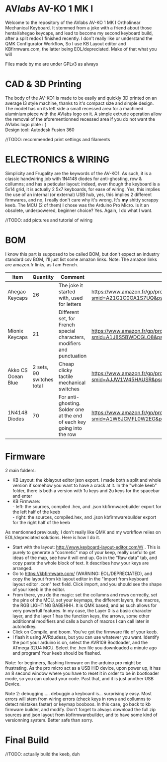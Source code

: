 # AV*labs* AV-KO 1 MK I 

Welcome to the repository of the AVlabs AV-KO 1 MK I Ortholinear Mechanical Keyboard.
It stemmed from a joke with a friend about those hentai/ahegao keycaps, and lead to become my second keyboard build, after a split redox I finished recently.
I don't really like or understand the QMK Configurator Workflow, So I use KB Layout editor and KBfirmware.com, the latter being EOL/depreciated. Make of that what you will

Files made by me are under GPLv3 as always


# CAD & 3D Printing	

The body of the AV-KO1 is made to be easily and quickly 3D printed on an average I3 style machine, thanks to it's compact size and simple design. The model has on its left side a small recessed area for a machined aluminium piece with the AVlabs logo on it. A simple extrude operation allow the removal of the aforementionned recessed area if you do not want the AVlabs logo plate : (  
Design tool: Autodesk Fusion 360  





//TODO: recommended print settings and filaments 

# ELECTRONICS & WIRING 

Simplicity  and Frugality are the keywords of the AV-KO1. As such, it is a classic handwiring job with 1N4148 diodes for anti-ghosting, row & collumns; and has a peticular layout: indeed, even though the keyboard is a 5x14 grid, it is actually 2 5x7 keyboards, for ease of wiring. Yes, this implies the use of an internal (or external) USB hub, yes, this implies 2 different firmwares, and no, I really don't care why it's wrong. It's **my** shitty scrappy keeb.
The MCU (2 of them) I chose was the Arduino Pro Micro. Is it an obsolete, underpowered, beginner choice? Yes. Again, I do what I want.    



//TODO: add pictures and tutorial of wiring 

# BOM
I know this part is supposed to be called BOM, but don't expect an industry standard csv BOM, I'll just list some amazon links. Note: The amazon links are amazon.fr links, as I am French. 

| Item | Quantity | Comment | Link | 
|--|--|--|--|
| Ahegao Keycaps | 26 | The joke it started with, used for letters |https://www.amazon.fr/gp/product/B08G1TYGXR/ref=ewc_pr_img_2?smid=A21G1C0OA1S7UQ&psc=1
| Mionix Keycaps | 21 | Different set, for French special characters, modifiers and punctuation |https://www.amazon.fr/gp/product/B077YDJYCY/ref=ewc_pr_img_1?smid=A1J8S5BWDCGLO8&psc=1
|Akko CS Ocean Blue|2 sets, 90 switches total|Cheap clicky tactile mechanical switches|https://www.amazon.fr/gp/product/B08XXD3MZ1/ref=ewc_pr_img_3?smid=AJJW1W45HAUSR&psc=1
| 1N4148 Diodes | 70 | For anti-ghosting. Solder one at the end of each key going into the row |https://www.amazon.fr/gp/product/B08FBW24S6/ref=ewc_pr_img_4?smid=A1W6JCMFL0W2EG&psc=1





# Firmware
2 main folders: 	

 - KB Layout: the kblayout editor json export. I made both a split and whole version if somehow you want to have a crack at it. In the "whole keeb" folder, there is both a version with 1u keys and 2u keys for the spacebar and enter
 - KB Firmware:   
		 - left: the sources, compiled .hex, and .json kbfirmwarebuilder export for the left half of the keeb  
		 - right: the sources, compiled.hex, and .json kbfirmwarebuilder export for the right half of the keeb  

As mentionned previously, I don't really like QMK and my workflow relies on EOL/depreciated solutions. Here is how I do it. 

 - Start with the layout: http://www.keyboard-layout-editor.com/#/ . This is purely to generate a "cosmetic" map of your keep, really useful to get ideas of the map, see how it will end up. Go in the "Raw data" tab, and copy paste the whole block of text. It describes how your keys are arranged.
 - Go to https://kbfirmware.com/ (WARNING: EOL/DEPRECIATED), and copy the layout from kb layout editor in the "Import from keyboard layout editor .com" text field. Click import, and you should see the shape of your keeb in the editor. 
 - From there, you do the magic: set the collumns and rows correctly, set the pins of the MCU, set your keymaps, the different layers, the macros, the RGB LIGHTING BABEHHH. It is QMK based, and as such allows for very powerfull features. In my case, the Layer 0 is a basic character layer, and the layer 1 has the function keys, the arrows, some other additionnal modifiers and calls a bunch of macros I can call later in autohotkey. 
 - Click on Compile, and boom. You've got the firmware file of your keeb. 
 - I flash it using AVRdudess, but you can use whatever you want. Identify the port your arduino is on, select the AVR109 Bootloader, and the ATmega 32U4 MCU. Select the .hex file you downloaded a minute ago and program! Your keeb should be flashed.   
 
Note: for beginners, flashing firmware on the arduino pro might be frustrating. As the pro micro act as a USB HID device, upon power up, it has an 8 second window where you have to reset it in order to be in bootloader mode, so you can upload your code. Past that, and it is just another USB Device.   




Note 2: debugging..... debuggin a keyboard is... surprisingly easy. Most errors will stem from wiring errors (check keys in rows and collumns to detect mistakes faster) or keymap booboos. In this case, go back to kb firmware builder, and modify. Don't forget to always download the full zip sources and json layout from kbfirmwarebuilder, and to have some kind of versionning system. Better safe than sorry. 



# Final Build




//TODO: actually build the keeb, duh
